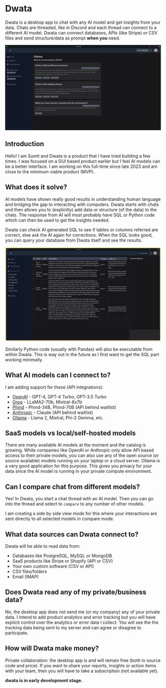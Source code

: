 # Dwata

Dwata is a desktop app to chat with any AI model and get insights from your data. Chats are threaded, like in Discord and each thread can connect to a different AI model. Dwata can connect databases, APIs (like Stripe) or CSV files and send structure/data as prompt **when you** need.

![Recent chats with AI models](docs/assets/Home_screen_recent_chat_threads.png?raw=true "Recent chats with AI models")

## Introduction

Hello! I am Sumit and Dwata is a product that I have tried building a few times. I was focused on a GUI based product earlier but I feel AI models can be a better interface. I am working on this full-time since late 2023 and am close to the minimum viable product (MVP).

## What does it solve?

AI models have shown really good results in understanding human language and bridging the gap to interacting with computers. Dwata starts with chats and then allows you to (explicitly) add data or structure (of the data) to the chats. The response from AI will most probably have SQL or Python code which can then be used to get the insights needed.

Dwata can check AI generated SQL to see if tables or columns referred are correct, else ask the AI again for corrections. When the SQL looks good, you can query your database from Dwata itself and see the results.

![Results from SQL query](docs/assets/Home_view_revamp_2024.png?raw=true "Results from SQL query")

Similarly Python code (usually with Pandas) will also be executable from within Dwata. This is way out in the future as I first want to get the SQL part working minimally.

## What AI models can I connect to?

I am adding support for these (API integrations):

- [OpenAI](https://platform.openai.com/docs/models) - GPT-4, GPT-4 Turbo, GPT-3.5 Turbo
- [Groq](https://console.groq.com/docs/models) - LLaMA2-70b, Mixtral-8x7b
- [Phind](https://www.phind.com/blog/introducing-phind-70b) - Phind-34B, Phind-70B (API behind waitlist)
- [Anthropic](https://www.anthropic.com/product) - Claude (API behind waitlist)
- [Ollama](https://github.com/ollama/ollama?tab=readme-ov-file#model-library) - Llama 2, Mistral, Phi-2 Gemma, etc.

## SaaS models vs local/self-hosted models

There are many available AI models at the moment and the catalog is growing. While companies like OpenAI or Anthropic only allow API based access to their private models, you can also use any of the open source (or source available) models running on your laptop or a cloud server. Ollama is a very good application for this purpose. This gives you privacy for your data since the AI model is running in your private compute environment.

## Can I compare chat from different models?

Yes! In Dwata, you start a chat thread with an AI model. Then you can go into the thread and select to `compare` to any number of other models.

I am creating a side by side view mode for this where your interactions are sent directly to all selected models in compare mode.

## What data sources can Dwata connect to?

Dwata will be able to read data from:

- Databases like PostgreSQL, MySQL or MongoDB
- SaaS products like Stripe or Shopify (API or CSV)
- Your own custom software (CSV or API)
- CSV files/folders
- Email (IMAP)

## Does Dwata read any of my private/business data?

No, the desktop app does not send me (or my company) any of your private data. I intend to add product analytics and error tracking but you will have explicit control over the analytics or error data I collect. You will see the the tracking data being sent to my server and can agree or disagree to participate.

## How will Dwata make money?

Private collaboration: the desktop app is and will remain free (both in source code and price). If you want to share your reports, insights or action items with your team, then you will have to take a subscription (not available yet).

**dwata is in early development stage.**
